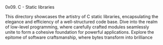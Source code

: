 0x09. C - Static libraries

This directory  showcases the artistry of C static libraries, encapsulating the elegance and efficiency of a well-structured code base. Dive into the realm of low-level programming, where carefully crafted modules seamlessly unite to form a cohesive foundation for powerful applications. Explore the epitome of software craftsmanship, where bytes transform into brilliance

